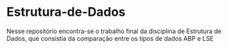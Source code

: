 # Estrutura-de-Dados
Nesse repositório encontra-se o trabalho final da disciplina de Estrutura de Dados, que consistia da comparação entre os tipos de dados ABP e LSE
